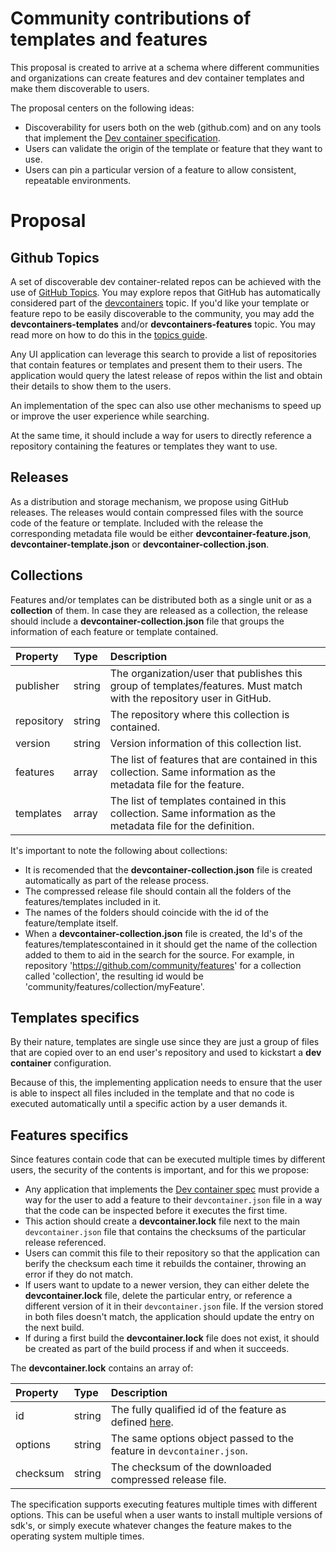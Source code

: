 # Community contributions of templates and features

This proposal is created to arrive at a schema where different communities and organizations can create features and dev container templates and make them discoverable to users.

The proposal centers on the following ideas:

- Discoverability for users both on the web (github.com) and on any tools that implement the [Dev container specification](../docs/specs/devcontainer-reference.md).
- Users can validate the origin of the template or feature that they want to use.
- Users can pin a particular version of a feature to allow consistent, repeatable environments.

# Proposal

## Github Topics

A set of discoverable dev container-related repos can be achieved with the use of [GitHub Topics](https://docs.github.com/en/repositories/managing-your-repositorys-settings-and-features/customizing-your-repository/classifying-your-repository-with-topics). You may explore repos that GitHub has automatically considered part of the [devcontainers](https://github.com/topics/devcontainers) topic. If you'd like your template or feature repo to be easily discoverable to the community, you may add the **devcontainers-templates** and/or **devcontainers-features** topic. You may read more on how to do this in the [topics guide](https://docs.github.com/en/repositories/managing-your-repositorys-settings-and-features/customizing-your-repository/classifying-your-repository-with-topics).

Any UI application can leverage this search to provide a list of repositories that contain features or templates and present them to their users. The application would query the latest release of repos within the list and obtain their details to show them to the users.

An implementation of the spec can also use other mechanisms to speed up or improve the user experience while searching.

At the same time, it should include a way for users to directly reference a repository containing the features or templates they want to use.

## Releases

As a distribution and storage mechanism, we propose using GitHub releases. The releases would contain compressed files with the source code of the feature or template. Included with the release the corresponding metadata file would be either **devcontainer-feature.json**, **devcontainer-template.json** or **devcontainer-collection.json**.

## Collections

Features and/or templates can be distributed both as a single unit or as a **collection** of them. In case they are released as a collection, the release should include a **devcontainer-collection.json** file that groups the information of each feature or template contained.

| Property | Type | Description |
| :--- | :--- | :--- |
| publisher | string | The organization/user that publishes this group of templates/features. Must match with the repository user in GitHub.|
| repository | string | The repository where this collection is contained.|
| version | string | Version information of this collection list.|
| features | array | The list of features that are contained in this collection. Same information as the metadata file for the feature.|
| templates | array | The list of templates contained in this collection. Same information as the metadata file for the definition.|

It's important to note the following about collections:

- It is recomended that the **devcontainer-collection.json** file is created automatically as part of the release process.
- The compressed release file should contain all the folders of the features/templates included in it.
- The names of the folders should coincide with the id of the feature/template itself.
- When a **devcontainer-collection.json** file is created, the Id's of the features/templatescontained in it should get the name of the collection added to them to aid in the search for the source. For example, in repository 'https://github.com/community/features' for a collection called 'collection', the resulting id would be 'community/features/collection/myFeature'.

## Templates specifics

By their nature, templates are single use since they are just a group of files that are copied over to an end user's repository and used to kickstart a **dev container** configuration.

Because of this, the implementing application needs to ensure that the user is able to inspect all files included in the template and that no code is executed automatically until a specific action by a user demands it. 

## Features specifics

Since features contain code that can be executed multiple times by different users, the security of the contents is important, and for this we propose:

- Any application that implements the [Dev container spec](../docs/specs/devcontainer-reference.md) must provide a way for the user to add a feature to their `devcontainer.json` file in a way that the code can be inspected before it executes the first time.
- This action should create a **devcontainer.lock** file next to the main `devcontainer.json` file that contains the checksums of the particular release referenced.
- Users can commit this file to their repository so that the application can berify the checksum each time it rebuilds the container, throwing an error if they do not match.
- If users want to update to a newer version, they can either delete the **devcontainer.lock** file, delete the particular entry, or reference a different version of it in their `devcontainer.json` file. If the version stored in both files doesn't match, the application should update the entry on the next build.
- If during a first build the **devcontainer.lock** file does not exist, it should be created as part of the build process if and when it succeeds.

The **devcontainer.lock** contains an array of:

| Property | Type | Description |
| :--- | :--- | :--- |
| id | string | The fully qualified id of the feature as defined [here](./devcontainer-features.md#devcontainerjson-properties).|
| options | string | The same options object passed to the feature in `devcontainer.json`.|
| checksum | string | The checksum of the downloaded compressed release file.|

The specification supports executing features multiple times with different options. This can be useful when a user wants to install multiple versions of sdk's, or simply execute whatever changes the feature makes to the operating system multiple times.